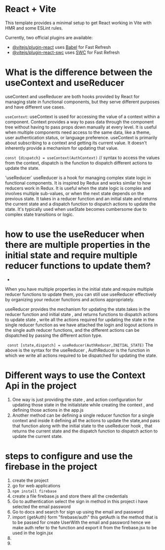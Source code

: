 # React + Vite

This template provides a minimal setup to get React working in Vite with HMR and some ESLint rules.

Currently, two official plugins are available:

- [@vitejs/plugin-react](https://github.com/vitejs/vite-plugin-react/blob/main/packages/plugin-react/README.md) uses [Babel](https://babeljs.io/) for Fast Refresh
- [@vitejs/plugin-react-swc](https://github.com/vitejs/vite-plugin-react-swc) uses [SWC](https://swc.rs/) for Fast Refresh

# What is the difference between the useContext and useReducer
useContext and useReducer are both hooks provided by React for managing state in functional components, but they serve different purposes and have different use cases.

`useContext`:
useContext is used for accessing the value of a context within a component.
Context provides a way to pass data through the component tree without having to pass props down manually at every level.
It is useful when multiple components need access to the same data, like a theme, user authentication status, or language preference.
useContext is primarily about subscribing to a context and getting its current value. It doesn't inherently provide a mechanism for updating that value.

  `const {dispatch} = useContext(AuthContext)` // syntax to access the values from the context, dispatch is the function to dispatch different actions to update the state.
  

'useReducer`
useReducer is a hook for managing complex state logic in functional components.
It is inspired by Redux and works similar to how reducers work in Redux.
It is useful when the state logic is complex and involves multiple sub-values, or when the next state depends on the previous state.
It takes in a reducer function and an initial state and returns the current state and a dispatch function to dispatch actions to update the state.
It's typically used when useState becomes cumbersome due to complex state transitions or logic.

# how to use the useReducer when there are multiple properties in the initial state and require multiple reducer functions to update them?
- 
When you have multiple properties in the initial state and require multiple reducer functions to update them, you can still use useReducer effectively by organizing your reducer functions and actions appropriately.

useReducer provides the mechanism for updating the state.takes in the reducer function and initial state , and returns functions to dispatch actions to update state , write all the  actions required for updating the state in the single reducer function as we have attached the login and logout actions in the single auth reducer functions, and the different actions can be dispatched by passing the different action type.

` const [state,dispatch] = useReducer(AuthReducer,INITIAL_STATE)`
The above is the syntax for the useReducer , AuthReducer is the function in which we write all actions required to be dispatched for updating the state.


# Different ways to use the Context Api in the project
1. One way is just providing the state , and action configuration for updating those state in the initialstate while creating the context , and defining those actions in the app.js
2. Another method can be defining a single reducer function for a single context and inside it defining all the actions to update the state,and pass that function along with the initial state to the useReducer hook , that returns the current state and the dispatch function to dispatch action to update the current state.
   


# steps to configure and use the firebase in the project
1. create the project
2. go for web applications
3. `npm install firebase `
4. create a file firebase.js and store there all the credentials
5. Go to authentication select the sign in method in this project i have selected the email password
6. Go to docs and search for sign up using the email and password
7. import {getAuth} form "firebase/auth" this getAuth is the method that is to be passed for create UserWith the email and password hence we make auth refer to the function and export it from the firebase.jsx to be used in the login.jsx
8. 
9. 
